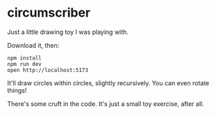 # circumscriber

Just a little drawing toy I was playing with.

Download it, then:

```
npm install
npm run dev
open http://localhost:5173
```

It'll draw circles within circles, slightly recursively. You can even rotate things!

There's some cruft in the code. It's just a small toy exercise, after all.
